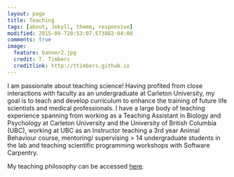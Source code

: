 ```yaml
---
layout: page
title: Teaching
tags: [about, Jekyll, theme, responsive]
modified: 2015-09-T20:53:07.573882-04:00
comments: true
image:
  feature: banner2.jpg
  credit: T. Timbers
  creditlink: http://ttimbers.github.io
---
```

I am passionate about teaching science! Having profited from close interactions with faculty as an undergraduate at Carleton University, my goal is to teach and develop curriculum to enhance the training of future life scientists and medical professionals.
I have a large body of teaching experience spanning from working as a Teaching Assistant in Biology and Psychology at Carleton University and the University of British Columbia (UBC), working at UBC as an Instructor teaching a 3rd year Animal Behaviour course, mentoring/ supervising > 14 undergraduate students in the lab and teaching scientific programming workshops with Software Carpentry.

My teaching philosophy can be accessed [here]().
